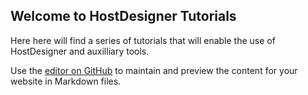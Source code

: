 ## Welcome to HostDesigner Tutorials

Here here will find a series of tutorials that will enable the use of HostDesigner and auxilliary tools.

Use the [editor on GitHub](https://github.com/drmperez/HostDesigner_tutorials/edit/gh-pages/index.md) to maintain and preview the content for your website in Markdown files.
